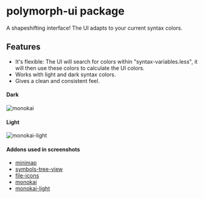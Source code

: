 # polymorph-ui package

A shapeshifting interface! The UI adapts to your current syntax colors.

## Features

* It's flexible: The UI will search for colors within "syntax-variables.less", it will then use these colors to calculate the UI colors.
* Works with light and dark syntax colors.
* Gives a clean and consistent feel.

#### Dark
![monokai](http://i.imgur.com/sgztCJP.png)

#### Light
![monokai-light](http://i.imgur.com/827xZzc.png)

#### Addons used in screenshots
* [minimap](https://atom.io/packages/minimap)
* [symbols-tree-view](https://atom.io/packages/symbols-tree-view)
* [file-icons](https://atom.io/packages/file-icons)
* [monokai](https://atom.io/packages/monokai)
* [monokai-light](https://atom.io/packages/monokai-light)
